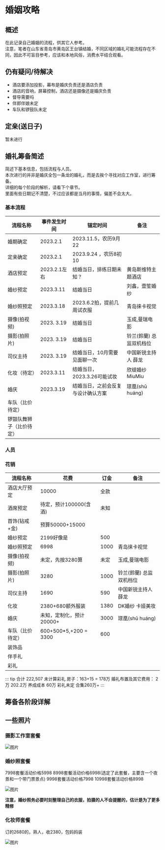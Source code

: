 # 婚姻攻略

## 概述

在此记录自己婚姻的流程，供其它人参考。  
注意，笔者在山东省青岛市黄岛区王台镇结婚，不同区域的婚礼可能流程存在不同，因此不可盲目参考，应该和本地风俗，消费水平结合观看。  

## 仍有疑问/待解决

* 酒店要添加投影，幕布是婚庆负责还是酒店负责
* 酒店的音响，屏幕控制，酒店还是摄像还是婚庆负责
* 督导需要吗
* 伴郎伴娘未定
* 车队和锣鼓队未定

## 定亲(送日子)

暂未进行

## 婚礼筹备简述


简述下基本信息，包括流程与人员。  
本次进行的并非是婚庆全包一条龙的婚礼，而是去挨个寻找对应工作室，进行筹备。  
详细的每个阶段的解析，请看下个章节。  
里面有些日期记不清楚，不过应该都是当月的事情，偏差不会太大。  

### 基本流程

| 流程名称                 | 事件发生时间 | 锚定时间                           | 备注                    |
| ------------------------ | ------------ | ---------------------------------- | ----------------------- |
| 婚期确定                 | 2023.2.1     | 2023.11.5，农历9月22               |                         |
| 定亲确定                 | 2023.2.1     | 2023.9.24        ，农历8初10       |                         |
| 酒店预定                 | 2023.2.1左右 | 结婚当日，排练日期未知？           | 黄岛斯维特主题酒店      |
| 婚纱预定                 | 2023.3.11    | 结婚当日                           | 刘鑫，壹笙婚纱          |
| 婚纱照预定               | 2023.3.18    | 2023.6.2拍，提前几周试衣服         | 青岛徕卡视觉            |
| 摄像(拍视频)             | 2023. 3.19   | 结婚当日                           | 玉成,曼瑞电影           |
| 摄影(拍照片)             | 2023. 3.19   | 结婚当日                           | 铃兰(鈴蘭) 总监双机档位 |
| 司仪主持                 | 2023. 3.19   | 结婚当日，10月需要见面聊一次       | 中国新锐主持人 薛龙     |
| 化妆（待定）             | 2023.3.11    | 结婚当日，  2023.3.26可能试妆      | 欣缇婚纱 MiuMiu         |
| 婚庆                     | 2023.3.19    | 结婚当日，之前会反复与设计确认方案 | 瑹凰(shū huáng)         |
| 车队（比价待定）         |              |                                    |                         |
| 锣鼓队舞狮子（比价待定） |              |                                    |                         |

### 人员

### 花销

| 流程名称         | 花费                     | 订金 | 备注                    |
| ---------------- | ------------------------ | ---- | ----------------------- |
| 酒店大厅预定     | 10000                    | 全款 |                         |
| 酒席预定         | 待定，预计100000(含酒)   | 未知 |                         |
| 首饰(钻戒+金)    | 预算50000+15000          |      |                         |
| 婚纱预定         | 2199好像是               | 500  |                         |
| 婚纱照预定       | 6998                     | 1000 | 青岛徕卡视觉            |
| 摄像(拍视频)     | 未定，先按3280算         | 未定 | 玉成,曼瑞电影           |
| 摄影(拍照片)     | 3280                     | 1000 | 铃兰(鈴蘭) 总监双机档位 |
| 司仪主持         | 1690                     | 590  | 中国新锐主持人 薛龙     |
| 化妆             | 2380+680额外服装         | 1380 | DK婚纱    卡娅美妆      |
| 婚庆             | 未知，定制化，预计20000+ | 3000 | 瑹凰(shū huáng)         |
| 车队（比价待定） | 600+500*5,+200 = 3300    | 600  |                         |
| 装饰品           |                          |      |                         |
| 伴手礼           |                          |      |                         |
| 彩礼             |                          |      |                         |

::: tip 合计
222,507 未计算彩礼
房子：163+15 = 178万
婚礼布置及其它费用： 2万
202.2万
养成成本 60万
彩礼未定
合集260万+
:::

## 筹备各阶段详解

## 一些照片

### 摄影工作室套餐

![图片](./images/微信图片_20230322101603.jpg)

### 婚纱照套餐

7998套餐活动价格5998
8998套餐活动价格6998(选定了此套餐，主要含一个夜景和一个带门票景点)
9998套餐活动价格7998
10998套餐活动价格8998

![图片](./images/微信图片_20230322101632.jpg)

**注意，婚纱照务必要时刻整理自己的衣服，拍摄的人不会提醒的，估计是为了更多精修**


### 化妆师套餐

订的2680的，熟人，收2380，包妈妈装

![图片](./images/微信图片_20230322154042.png)
